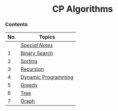 <h1 align="center">
    CP Algorithms
 </h1>

 ### Contents  
 
| No. | Topics | 
| --- | --------- |
|    | [*Special Notes*](#special-notes-) |
|1   | [Binary Search](https://github.com/anshajsharma/cp-nitjsr/blob/main/topics/BinarySearch.md) | 
|2   | [Sorting](#) |
|3   | [Recursion](#) |
|4   | [Dynamic Programming](#) |
|5   | [Greedy](#) |
|6   | [Tree](#) |
|7   | [Graph](#) |
